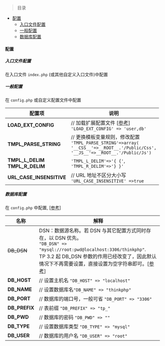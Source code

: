 
> 目录
* [配置](#配置)
    * [入口文件配置](#入口文件配置)
    * [一般配置](#一般配置)
    * [数据库配置](#数据库配置)

#### 配置

##### 入口文件配置

在入口文件 `index.php` (或其他自定义入口文件)中配置

##### 一般配置

在 `config.php` 或自定义配置文件中配置

配置项 | 说明
--- | ---
**LOAD_EXT_CONFIG** | // 加载扩展配置文件 [[参考](https://www.kancloud.cn/manual/thinkphp/1693)] <br /> `'LOAD_EXT_CONFIG' => 'user,db'` 
**TMPL_PARSE_STRING** | // 更换模板变量规则，修改配置 <br /> `'TMPL_PARSE_STRING'=>array(` <br /> `'__CSS__'=>__ROOT__.'/Public/Css',` <br /> `'__JS__'=>__ROOT__.'/Public/Js')`
**TMPL_L_DELIM** <br /> **TMPL_R_DELIM** | `'TMPL_L_DELIM'=>'{ {'`, <br> `'TMPL_R_DELIM'=>'} }'`
**URL_CASE_INSENSITIVE** | // URL 地址不区分大小写 <br /> `'URL_CASE_INSENSITIVE' =>true`


##### 数据库配置

在 `config.php` 中配置, [[参考](https://www.kancloud.cn/manual/thinkphp/1731)]

名称 | 解释
--- | --- |
~~DB_DSN~~ | DSN：数据源名称。若 DSN 与其它配置方式同时存在，以 DSN 优先。 <br /> ` "DB_DSN" => "mysql://root:pwd@localhost:3306/thinkphp" `. <br /> TP 3.2 起 DB_DSN 参数的作用已经改变了，因此默认情况下不再需要设置，直接设置为空字符串即可。[[参考](http://www.thinkphp.cn/topic/26803.html)]
**DB_HOST** | // 设置主机名 `"DB_HOST" => "localhost"`
**DB_NAME** |	// 设置数据库名`"DB_NAME" => "thinkphp"`
**DB_PORT** |	// 数据库的端口号，一般可省 `"DB_PORT" => "3306"`
**DB_PREFIX** | // 表前缀 `"DB_PREFIX" => "tp_"`
**DB_PWD** |	// 数据库的密码 `"DB_PWD" => ""`
**DB_TYPE** |	// 设置数据库类型 `"DB_TYPE" => "mysql"`
**DB_USER** | // 数据库的用户名 `"DB_USER" => "root"`